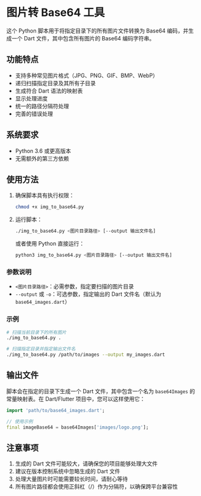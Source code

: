 # 图片转 Base64 工具

这个 Python 脚本用于将指定目录下的所有图片文件转换为 Base64 编码，并生成一个 Dart 文件，其中包含所有图片的 Base64 编码字符串。

## 功能特点

- 支持多种常见图片格式（JPG、PNG、GIF、BMP、WebP）
- 递归扫描指定目录及其所有子目录
- 生成符合 Dart 语法的映射表
- 显示处理进度
- 统一的路径分隔符处理
- 完善的错误处理

## 系统要求

- Python 3.6 或更高版本
- 无需额外的第三方依赖

## 使用方法

1. 确保脚本具有执行权限：
   ```bash
   chmod +x img_to_base64.py
   ```

2. 运行脚本：
   ```bash
   ./img_to_base64.py <图片目录路径> [--output 输出文件名]
   ```

   或者使用 Python 直接运行：
   ```bash
   python3 img_to_base64.py <图片目录路径> [--output 输出文件名]
   ```

### 参数说明

- `<图片目录路径>`：必需参数，指定要扫描的图片目录
- `--output` 或 `-o`：可选参数，指定输出的 Dart 文件名（默认为 `base64_images.dart`）

### 示例

```bash
# 扫描当前目录下的所有图片
./img_to_base64.py .

# 扫描指定目录并指定输出文件名
./img_to_base64.py /path/to/images --output my_images.dart
```

## 输出文件

脚本会在指定的目录下生成一个 Dart 文件，其中包含一个名为 `base64Images` 的常量映射表。在 Dart/Flutter 项目中，您可以这样使用它：

```dart
import 'path/to/base64_images.dart';

// 使用示例
final imageBase64 = base64Images['images/logo.png'];
```

## 注意事项

1. 生成的 Dart 文件可能较大，请确保您的项目能够处理大文件
2. 建议在版本控制系统中忽略生成的 Dart 文件
3. 处理大量图片时可能需要较长时间，请耐心等待
4. 所有图片路径都会使用正斜杠（/）作为分隔符，以确保跨平台兼容性 